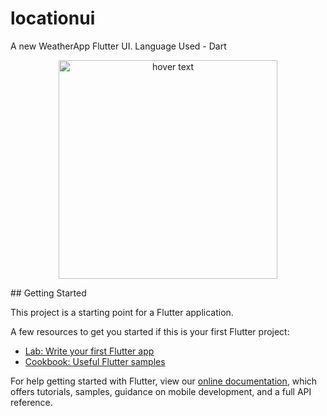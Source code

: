 # locationui

A new WeatherApp Flutter UI.
Language Used - Dart
<p align="center">
  <img src="https://user-images.githubusercontent.com/54171077/81931484-d7f02b00-9607-11ea-927c-719a3c852ee9.png" width="350" title="hover text">
  </p>
## Getting Started

This project is a starting point for a Flutter application.

A few resources to get you started if this is your first Flutter project:

- [Lab: Write your first Flutter app](https://flutter.dev/docs/get-started/codelab)
- [Cookbook: Useful Flutter samples](https://flutter.dev/docs/cookbook)

For help getting started with Flutter, view our
[online documentation](https://flutter.dev/docs), which offers tutorials,
samples, guidance on mobile development, and a full API reference.
